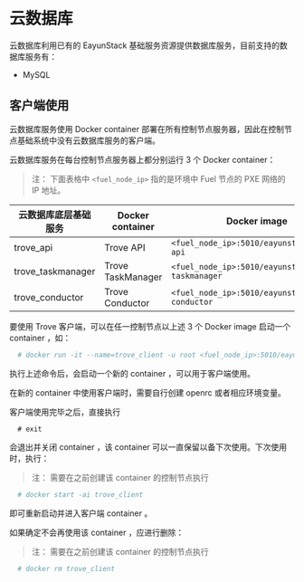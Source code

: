 # 云数据库

云数据库利用已有的 EayunStack 基础服务资源提供数据库服务，目前支持的数据库服务有：

* MySQL

## 客户端使用

云数据库服务使用 Docker container 部署在所有控制节点服务器，因此在控制节点基础系统中没有云数据库服务的客户端。

云数据库服务在每台控制节点服务器上都分别运行 3 个 Docker container：

> 注：
> 下面表格中 `<fuel_node_ip>` 指的是环境中 Fuel 节点的 PXE 网络的 IP 地址。

| 云数据库底层基础服务 | Docker container | Docker image |
|----|------------|----|
| trove\_api | Trove API | `<fuel_node_ip>:5010/eayunstack/trove-api` |
| trove\_taskmanager | Trove TaskManager | `<fuel_node_ip>:5010/eayunstack/trove-taskmanager` |
| trove\_conductor | Trove Conductor | `<fuel_node_ip>:5010/eayunstack/trove-conductor` |

要使用 Trove 客户端，可以在任一控制节点以上述 3 个 Docker image 启动一个 container ，如：

```bash
  # docker run -it --name=trove_client -u root <fuel_node_ip>:5010/eayunstack/trove-api /bin/bash
```

执行上述命令后，会启动一个新的 container ，可以用于客户端使用。

在新的 container 中使用客户端时，需要自行创建 openrc 或者相应环境变量。

客户端使用完毕之后，直接执行

```base
  # exit
```

会退出并关闭 container ，该 container 可以一直保留以备下次使用。下次使用时，执行：

> 注：
> 需要在之前创建该 container 的控制节点执行

```bash
  # docker start -ai trove_client
```

即可重新启动并进入客户端 container 。

如果确定不会再使用该 container ，应进行删除：

> 注：
> 需要在之前创建该 container 的控制节点执行

```bash
  # docker rm trove_client
```
